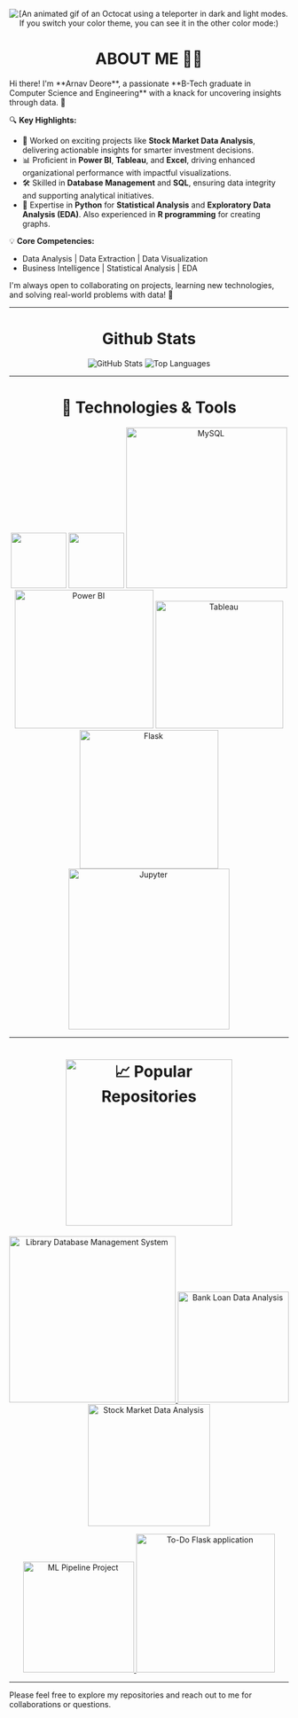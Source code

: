 
<p align="center">
  <picture>
  <source media="(prefers-color-scheme: dark)" srcset="https://user-images.githubusercontent.com/19292210/199123129-b9c2437d-4e6d-4f1c-a7ea-d9a91babb41d.gif">
  <source media="(prefers-color-scheme: light)" srcset="https://user-images.githubusercontent.com/19292210/88347096-c067a980-ccfe-11ea-8a06-bdaf552fee06.gif">
  <img alt="[An animated gif of an Octocat using a teleporter in dark and light modes. If you switch your color theme, you can see it in the other color mode:)" src="https://user-images.githubusercontent.com/25423296/163456779-a8556205-d0a5-45e2-ac17-42d089e3c3f8.png](https://user-images.githubusercontent.com/19292210/88347096-c067a980-ccfe-11ea-8a06-bdaf552fee06.gif)">
</picture>
</p>

<!--
**arnavdeore/arnavdeore** is a ✨ _special_ ✨ repository because its `README.md` (this file) appears on your GitHub profile.

Here are some ideas to get you started:

- 🔭 I’m currently working on ...
- 🌱 I’m currently learning ...
- 👯 I’m looking to collaborate on ...
- 🤔 I’m looking for help with ...
- 💬 Ask me about ...
- 📫 How to reach me: ...
- 😄 Pronouns: ...
- ⚡ Fun fact: ...
-->

<h1 align="center">ABOUT ME 👨‍💻</h1>
Hi there! I'm **Arnav Deore**, a passionate **B-Tech graduate in Computer Science and Engineering** with a knack for uncovering insights through data. 🚀 

🔍 **Key Highlights:**
- 🧩 Worked on exciting projects like **Stock Market Data Analysis**, delivering actionable insights for smarter investment decisions.
- 📊 Proficient in **Power BI**, **Tableau**, and **Excel**, driving enhanced organizational performance with impactful visualizations.
- 🛠️ Skilled in **Database Management** and **SQL**, ensuring data integrity and supporting analytical initiatives.
- 🐍 Expertise in **Python** for **Statistical Analysis** and **Exploratory Data Analysis (EDA)**. Also experienced in **R programming** for creating graphs.

💡 **Core Competencies:**
- Data Analysis | Data Extraction | Data Visualization  
- Business Intelligence | Statistical Analysis | EDA  

I'm always open to collaborating on projects, learning new technologies, and solving real-world problems with data! 🌟


---

 <h1 align="center">Github Stats</h1>
 <p align="center">
  <img src="https://github-readme-stats.vercel.app/api?username=arnavdeore&show_icons=true&hide_title=true" alt="GitHub Stats" />
  <img src="https://github-readme-stats.vercel.app/api/top-langs/?username=arnavdeore&theme=vue-dark&show_icons=true&hide_border=true&layout=compact" alt="Top Languages" />
</p>

---

<h1 align="center">🔧 Technologies & Tools</h1>
<p align="center">
   <img src="https://user-images.githubusercontent.com/74038190/212257472-08e52665-c503-4bd9-aa20-f5a4dae769b5.gif" width="100">  <img src="https://user-images.githubusercontent.com/74038190/212257468-1e9a91f1-b626-4baa-b15d-5c385dfa7ed2.gif" width="100"> 
   <img src="https://img.shields.io/badge/MySQL-4479A1?style=flat&logo=mysql&logoColor=white" width="290" alt="MySQL"/> 
   <img src="https://img.shields.io/badge/Power%20BI-F2C811?style=flat&logo=powerbi&logoColor=white" width="250" alt="Power BI"/> 
   <img src="https://img.shields.io/badge/Tableau-E97627?style=flat&logo=tableau&logoColor=white" width="230" alt="Tableau"/>
   <img src="https://img.shields.io/badge/Flask-000000?style=flat&logo=flask&logoColor=white" width="250" alt="Flask"/>
   <img src="https://img.shields.io/badge/Jupyter-F37626?style=flat&logo=jupyter&logoColor=white" width="290" alt="Jupyter"/>
</p>

---

<h1 align="center"><img src="https://img.shields.io/badge/📈 Popular Repositories-4479A1?style=flat&logo=github&logoColor=white" alt="📈 Popular Repositories" width="300"/></h1>

<p align="center">
  <a href="https://github.com/arnavdeore/Library-Database-Management-System" target="_blank">
    <img src="https://img.shields.io/badge/Library--Database--Management--System-4479A1?style=flat&logo=github&logoColor=white" alt="Library Database Management System" width="300"/>
  </a>
  <a href="https://github.com/arnavdeore/Bank-Loan-Data-Analysis" target="_blank">
    <img src="https://img.shields.io/badge/Bank--Loan--Data--Analysis-4479A1?style=flat&logo=github&logoColor=white" alt="Bank Loan Data Analysis" width="200">
  </a>
   <a href="https://github.com/arnavdeore/Stock-Market-Data-Analysis" target="_blank">
    <img src="https://img.shields.io/badge/Stock--Market--Data--Analysis-4479A1?style=flat&logo=github&logoColor=white" alt="Stock Market Data Analysis" width="220">
  </a>
</p> 


<p align="center">
   <a href="https://github.com/arnavdeore/ML_Pipeline_Project" target="_blank">
    <img src="https://img.shields.io/badge/ML--Pipelin--Project-4479A1?style=flat&logo=github&logoColor=white" alt="ML Pipeline Project" width="200">
  </a>
  <a href="https://github.com/arnavdeore/To-Do_Flask_application" target="_blank">
    <img src="https://img.shields.io/badge/To--Do_Flask_application-4479A1?style=flat&logo=github&logoColor=white" alt="To-Do Flask application" width="250">
  </a>
</p>


---
Please feel free to explore my repositories and reach out to me for collaborations or questions.

